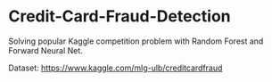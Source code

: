 # Credit-Card-Fraud-Detection
Solving popular Kaggle competition problem with Random Forest and Forward Neural Net.

Dataset: https://www.kaggle.com/mlg-ulb/creditcardfraud

